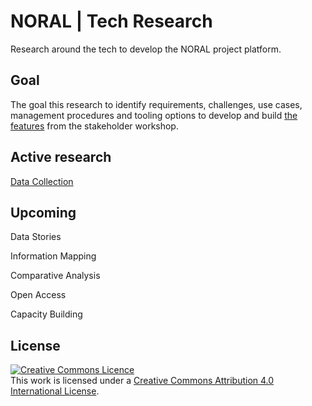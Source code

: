 # NORAL | Tech Research

Research around the tech to develop the NORAL project platform.

## Goal
The goal this research to identify requirements, challenges, use cases, management procedures and tooling options to develop and build [the features](https://app.mural.co/t/projectnoral3525/m/projectnoral3525/1624851833872/0db78ee8fd65733d01eff2f0ac63d22d5085662b) from the stakeholder workshop.

## Active research
[Data Collection](https://github.com/The-Data-for-Children-Collaborative/noral-tech-research/tree/main/datacollection)

## Upcoming
Data Stories

Information Mapping

Comparative Analysis

Open Access

Capacity Building


## License

<a rel="license" href="http://creativecommons.org/licenses/by/4.0/"><img alt="Creative Commons Licence" style="border-width:0" src="https://i.creativecommons.org/l/by/4.0/88x31.png" /></a><br />This work is licensed under a <a rel="license" href="http://creativecommons.org/licenses/by/4.0/">Creative Commons Attribution 4.0 International License</a>.
